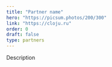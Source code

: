 ```yaml
---
title: "Partner name"
hero: "https://picsum.photos/200/300"
link: "https://cloju.ru"
order: 0
draft: false
type: partners
---
```


Description
